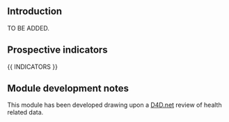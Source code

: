 

## Introduction

TO BE ADDED.

## Prospective indicators

{{ INDICATORS }}

## Module development notes

This module has been developed drawing upon a [D4D.net](http://d4d.net) review of health related data. 

